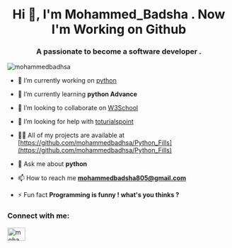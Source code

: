 <h1 align="center">Hi 👋, I'm Mohammed_Badsha . Now I'm Working on Github</h1>
<h3 align="center">A passionate to become a software developer .</h3>

<p align="left"> <img src="https://komarev.com/ghpvc/?username=mohammedbadhsa&label=Profile%20views&color=0e75b6&style=flat" alt="mohammedbadhsa" /> </p>

- 🔭 I’m currently working on [python](https://www.python.org/)

- 🌱 I’m currently learning **python Advance**

- 👯 I’m looking to collaborate on [W3School](https://www.w3schools.com/)

- 🤝 I’m looking for help with [toturialspoint](https://www.tutorialspoint.com/python_data_structure/python_linked_lists.htm#)

- 👨‍💻 All of my projects are available at [https://github.com/mohammedbadhsa/Python_Fills](https://github.com/mohammedbadhsa/Python_Fills)

- 💬 Ask me about **python**

- 📫 How to reach me **mohammedbadsha805@gmail.com**

- ⚡ Fun fact **Programming is funny ! what's you thinks ?**

<h3 align="left">Connect with me:</h3>
<p align="left">
<a href="https://fb.com/mohammed badsha" target="blank"><img align="center" src="https://raw.githubusercontent.com/rahuldkjain/github-profile-readme-generator/master/src/images/icons/Social/facebook.svg" alt="mohammed badsha" height="30" width="40" /></a>
</p>
